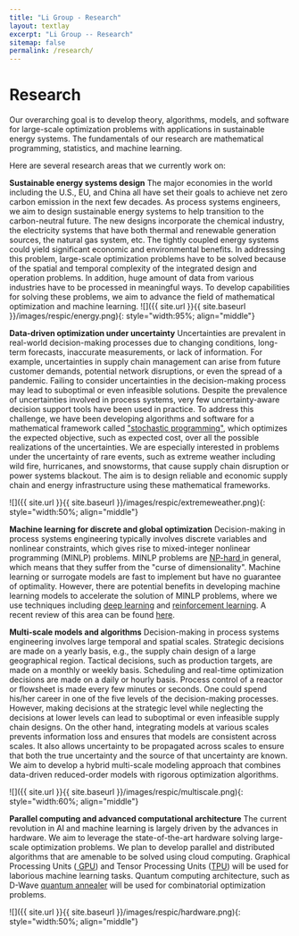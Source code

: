 ```yaml
---
title: "Li Group - Research"
layout: textlay
excerpt: "Li Group -- Research"
sitemap: false
permalink: /research/
---
```


# Research

Our overarching goal is to develop theory, algorithms, models, and software for large-scale optimization problems with applications in sustainable energy systems. The fundamentals of our research are mathematical programming, statistics, and machine learning.

Here are several research areas that we currently work on:

**Sustainable energy systems design** 
The major economies in the world including the U.S., EU, and China all have set their goals to achieve net
zero carbon emission in the next few decades. As process systems engineers, we aim to design
sustainable energy systems to help transition to the carbon-neutral future. The new designs incorporate the chemical industry, the electricity systems that
have both thermal and renewable generation sources, the natural gas system, etc. The tightly coupled
energy systems could yield significant economic and environmental benefits. In addressing this problem,
large-scale optimization problems have to be solved because of the spatial and temporal complexity of the integrated
design and operation problems. In addition, huge amount of data from various industries  have to be processed in
 meaningful ways. To develop capabilities for solving these problems, we aim to
advance the field of mathematical optimization and machine learning.
![]({{ site.url }}{{ site.baseurl }}/images/respic/energy.png){: style="width:95%; align="middle"}

**Data-driven optimization under uncertainty**
Uncertainties are prevalent in real-world decision-making processes due to changing conditions, long-term forecasts, inaccurate measurements, or lack of information. For example, uncertainties in supply chain management can arise from future customer demands, potential network disruptions, or even the spread of a pandemic. Failing to consider uncertainties in the decision-making process may lead to suboptimal or even infeasible solutions. 
Despite the prevalence of uncertainties involved in process systems, very few uncertainty-aware decision support tools have been used in practice. 
To address this challenge, we have been developing algorithms and software for a mathematical framework called <a href="https://en.wikipedia.org/wiki/Stochastic_programming" target="_blank">"stochastic programming"</a>, which optimizes the expected objective, such as expected cost, over all the possible realizations of the uncertainties.
We are especially interested in problems under the uncertainty of rare events, such as extreme weather including wild fire, hurricanes, and snowstorms, that cause
supply chain disruption or power systems blackout. The aim is to design reliable and economic supply chain and energy infrastructure using these mathematical frameworks.

![]({{ site.url }}{{ site.baseurl }}/images/respic/extremeweather.png){: style="width:50%; align="middle"}

**Machine learning for discrete and global optimization**
Decision-making in process systems engineering typically involves discrete variables and nonlinear constraints,
which gives rise to mixed-integer nonlinear programming (MINLP) problems. MINLP problems are <a href="https://en.wikipedia.org/wiki/NP-hardness" target="_blank"> NP-hard </a>
in general, which means that they suffer from the "curse of dimensionality". Machine learning or surrogate models are
fast to implement but have no guarantee of optimality. However, there are potential benefits in developing machine learning models
to accelerate the solution of MINLP problems, where we use techniques including <a href="https://en.wikipedia.org/wiki/Deep_learning" target="_blank">deep learning</a> and <a href="https://en.wikipedia.org/wiki/Reinforcement_learning#:~:text=Reinforcement%20learning%20(RL)%20is%20an,supervised%20learning%20and%20unsupervised%20learning." target="_blank">reinforcement learning</a>.
A recent review of this area can be found <a href="https://www.sciencedirect.com/science/article/pii/S0377221720306895" target="_blank">here</a>.

**Multi-scale models and algorithms**
Decision-making in process systems engineering involves large temporal and spatial scales. Strategic decisions are made on a yearly basis, e.g., the supply chain design of a large geographical region. Tactical decisions, such as production targets, are made on a monthly or weekly basis. Scheduling and real-time optimization decisions are made on a daily or hourly basis. Process control of a reactor or flowsheet is made every few minutes or seconds. One could spend his/her career in one of the five levels of the decision-making processes. However, making decisions at the strategic level while neglecting the decisions at lower levels can lead to suboptimal or even infeasible supply chain designs. On the other hand, integrating models at various scales prevents information loss and ensures that models are consistent across scales. It also allows uncertainty to be propagated across scales to ensure that both the true uncertainty and the source of that uncertainty are known. We aim to develop a hybrid multi-scale modeling approach that combines data-driven reduced-order models with rigorous optimization algorithms.

![]({{ site.url }}{{ site.baseurl }}/images/respic/multiscale.png){: style="width:60%; align="middle"}


**Parallel computing and advanced computational architecture**
The current revolution in AI and machine learning is largely driven by the advances in hardware. We aim to leverage 
the state-of-the-art hardware solving large-scale optimization problems. We plan to develop parallel and distributed algorithms that 
are amenable to be solved using cloud computing. Graphical Processing Units (<a href="https://en.wikipedia.org/wiki/Graphics_processing_unit" target="_blank"> GPU</a>) and Tensor Processing Units (<a href="https://en.wikipedia.org/wiki/Tensor_Processing_Unit" target="_blank">TPU</a>) will be used for laborious machine
learning tasks. Quantum computing architecture, such as D-Wave <a href="https://en.wikipedia.org/wiki/Quantum_annealing" target="_blank">quantum annealer</a> will be used for combinatorial optimization problems.

![]({{ site.url }}{{ site.baseurl }}/images/respic/hardware.png){: style="width:50%; align="middle"}

